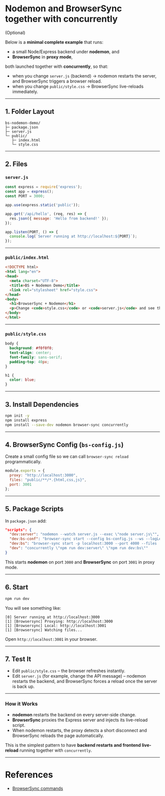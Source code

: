 # Nodemon and BrowserSync together with concurrently 
(Optional)

Below is a **minimal complete example** that runs:

* a small Node/Express backend under **nodemon**, and
* **BrowserSync** in **proxy mode**,

both launched together with **concurrently**, so that:

* when you change `server.js` (backend) → nodemon restarts the server, and BrowserSync triggers a browser reload.
* when you change `public/style.css` → BrowserSync live-reloads immediately.

---

## 1. Folder Layout

```
bs-nodemon-demo/
├─ package.json
├─ server.js
└─ public/
   ├─ index.html
   └─ style.css
```

---

## 2. Files

### `server.js`

```js
const express = require('express');
const app = express();
const PORT = 3000;

app.use(express.static('public'));

app.get('/api/hello', (req, res) => {
  res.json({ message: 'Hello from backend!' });
});

app.listen(PORT, () => {
  console.log(`Server running at http://localhost:${PORT}`);
});
```

---

### `public/index.html`

```html
<!DOCTYPE html>
<html lang="en">
<head>
  <meta charset="UTF-8">
  <title>BS + Nodemon Demo</title>
  <link rel="stylesheet" href="style.css">
</head>
<body>
  <h1>BrowserSync + Nodemon</h1>
  <p>Change <code>style.css</code> or <code>server.js</code> and see the browser update.</p>
</body>
</html>
```

---

### `public/style.css`

```css
body {
  background: #f0f0f0;
  text-align: center;
  font-family: sans-serif;
  padding-top: 40px;
}

h1 {
  color: blue;
}
```

---

## 3. Install Dependencies

```bash
npm init -y
npm install express
npm install --save-dev nodemon browser-sync concurrently
```

---

## 4. BrowserSync Config (`bs-config.js`)

Create a small config file so we can call `browser-sync reload` programmatically.

```js
module.exports = {
  proxy: "http://localhost:3000",
  files: "public/**/*.{html,css,js}",
  port: 3001
};
```

---

## 5. Package Scripts

In `package.json` add:

```json
"scripts": {
  "dev:server": "nodemon --watch server.js --exec \"node server.js\"",
  "dev:bs-conf": "browser-sync start --config bs-config.js --ws --logLevel debug",
  "dev:bs": "browser-sync start -p localhost:3000 --port 4000 --files 'public/**/*.*' --ws --logLevel debug",
  "dev": "concurrently \"npm run dev:server\" \"npm run dev:bs\""
}
```

This starts **nodemon** on port `3000` and **BrowserSync** on port `3001` in proxy mode.

---

## 6. Start

```bash
npm run dev
```

You will see something like:

```
[0] Server running at http://localhost:3000
[1] [Browsersync] Proxying: http://localhost:3000
[1] [Browsersync] Local: http://localhost:3001
[1] [Browsersync] Watching files...
```

Open `http://localhost:3001` in your browser.

---

## 7. Test It

* Edit `public/style.css` – the browser refreshes instantly.
* Edit `server.js` (for example, change the API message) – nodemon restarts the backend, and BrowserSync forces a reload once the server is back up.

---

### How it Works

* **nodemon** restarts the backend on every server-side change.
* **BrowserSync** proxies the Express server and injects its live-reload script.
* When nodemon restarts, the proxy detects a short disconnect and BrowserSync reloads the page automatically.

This is the simplest pattern to have **backend restarts and frontend live-reload** running together with `concurrently`.


---

# References

- [BrowserSync commands](https://browsersync.io/docs/command-line)